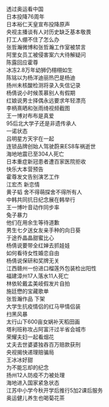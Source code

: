 透过奥运看中国  
日本投降76周年  
日本裕仁天皇宣布投降原声  
央视主播谈有人对历史缺乏基本敬畏  
打工人绷不住了怎么办  
张哲瀚微博和张哲瀚工作室被禁言  
阿里女员工被侵害案六大待解疑问  
陈露回应霍尊  
冰冻2.8万年幼狮仍栩栩如生  
陈铭以为杨洋迪丽热巴是杨迪  
扬州未核酸检测将录入失信记录  
杨倩说小时候羡慕别人有假期  
红娘说男士择偶永远要求年轻漂亮  
李柄熹晒和张雨绮视频截图  
王一博对布布是真爱  
95后北大学子还是非遗传承人  
一诺状态  
吕明星方天宇在一起  
连锁品牌创始人驾驶蔚来ES8车祸逝世  
海地地震已至304人死亡  
日本重症新冠患者遭百家医院拒收  
快乐大本营预告  
霍尊发文告别演艺工作  
江宏杰 新恋情  
黄子韬 舍不得萌探舍不得所有人  
中韩共同抗日纪念展在韩举行  
王一博叶音动作同步率  
兔子暴力  
他们在用余生等待道歉  
男生七夕送女友亲手种的向日葵  
于途乔晶晶甜蜜比心  
杨倩说要带全红婵去抓娃娃  
如何看待女性婚恋自由  
杨倩说保研和奖牌无关  
江西赣州一份进口榴莲外包装检出阳性  
福建漳州17人落水11人死亡  
林依轮戴孟美岐假发片自拍  
施廷懋的宝藏歌单  
张哲瀚作品 下架  
大学生抗疫情侣的红马甲情侣装  
扫黑风暴  
太行山下600亩女娲补天稻田画  
塔利班称攻占阿富汗过半省会城市  
荣耀夫妇一起看烟花  
丈夫去世婆婆独吞百万赔款获刑  
央视揭快递理赔骗局  
王冰冰好甜  
为不能忘却的纪念  
扬州12人防疫不力被处理  
海地进入国家紧急状态  
江苏中小学今秋开学后推行5加2课后服务  
奥运健儿养生也喝菊花茶  
